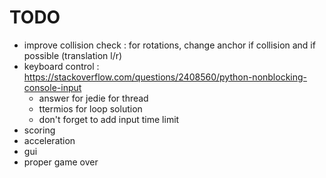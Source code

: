 # TODO
* improve collision check : for rotations, change anchor if collision and if possible (translation l/r)
* keyboard control : https://stackoverflow.com/questions/2408560/python-nonblocking-console-input
  * answer for jedie for thread
  * ttermios for loop solution
  * don't forget to add input time limit
* scoring
* acceleration
* gui
* proper game over
